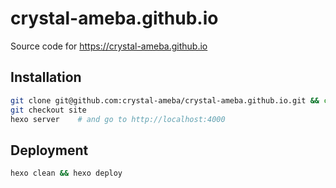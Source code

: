 # crystal-ameba.github.io

Source code for https://crystal-ameba.github.io

## Installation

```sh
git clone git@github.com:crystal-ameba/crystal-ameba.github.io.git && cd crystal-ameba.github.io
git checkout site
hexo server    # and go to http://localhost:4000
```

## Deployment

```sh
hexo clean && hexo deploy
```
